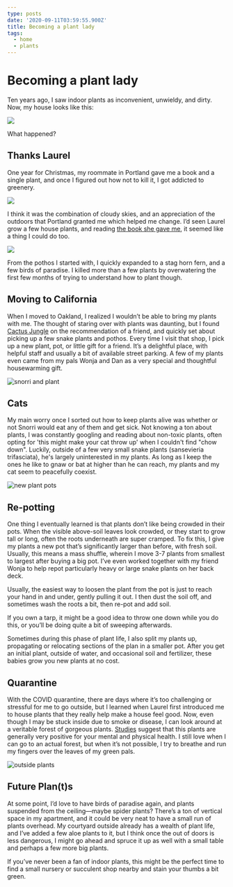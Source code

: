 ```yaml
---
type: posts
date: '2020-09-11T03:59:55.900Z'
title: Becoming a plant lady
tags:
  - home
  - plants
---
```


# Becoming a plant lady

Ten years ago, I saw indoor plants as inconvenient, unwieldy, and dirty. Now, my house looks like this:

![](/photos/plants.jpg)

What happened?

## Thanks Laurel

One year for Christmas, my roommate in Portland gave me a book and a single plant, and once I figured out how not to kill it, I got addicted to greenery.

![](/photos/firstplant.jpg)

I think it was the combination of cloudy skies, and an appreciation of the outdoors that Portland granted me which helped me change. I’d seen Laurel grow a few house plants, and reading [the book she gave me](https://www.hardiegrant.com/au/publishing/bookfinder/book/living-with-plants-by-sophie-lee/9781784880965), it seemed like a thing I could do too.

![](/photos/plantbook.jpg)

From the pothos I started with, I quickly expanded to a stag horn fern, and a few birds of paradise. I killed more than a few plants by overwatering the first few months of trying to understand how to plant though.

## Moving to California

When I moved to Oakland, I realized I wouldn’t be able to bring my plants with me. The thought of staring over with plants was daunting, but I found [Cactus Jungle](https://cactusjungle.com) on the recommendation of a friend, and quickly set about picking up a few snake plants and pothos. Every time I visit that shop, I pick up a new plant, pot, or little gift for a friend. It’s a delightful place, with helpful staff and usually a bit of available street parking. A few of my plants even came from my pals Wonja and Dan as a very special and thoughtful housewarming gift.

![snorri and plant](/photos/snorriandplant.jpg)

## Cats

My main worry once I sorted out how to keep plants alive was whether or not Snorri would eat any of them and get sick. Not knowing a ton about plants, I was constantly googling and reading about non-toxic plants, often opting for &#39;this might make your cat throw up&#39; when I couldn&#39;t find &quot;chow down&quot;. Luckily, outside of a few very small snake plants (sansevieria trifasciata), he&#39;s largely uninterested in my plants. As long as I keep the ones he like to gnaw or bat at higher than he can reach, my plants and my cat seem to peacefully coexist. 

![new plant pots](/photos/newpots.jpg)

## Re-potting

One thing I eventually learned is that plants don’t like being crowded in their pots. When the visible above-soil leaves look crowded, or they start to grow tall or long, often the roots underneath are super cramped. To fix this, I give my plants a new pot that’s significantly larger than before, with fresh soil. Usually, this means a mass shuffle, wherein I move 3-7 plants from smallest to largest after buying a big pot. I’ve even worked together with my friend Wonja to help repot particularly heavy or large snake plants on her back deck.

Usually, the easiest way to loosen the plant from the pot is just to reach your hand in and under, gently pulling it out. I then dust the soil off, and sometimes wash the roots a bit, then re-pot and add soil. 

If you own a tarp, it might be a good idea to throw one down while you do this, or you’ll be doing quite a bit of sweeping afterwards.

Sometimes during this phase of plant life, I also split my plants up, propagating or relocating sections of the plan in a smaller pot. After you get an initial plant, outside of water, and occasional soil and fertilizer, these babies grow you new plants at no cost.

## Quarantine

With the COVID quarantine, there are days where it’s too challenging or stressful for me to go outside, but I learned when Laurel first introduced me to house plants that they really help make a house feel good. Now, even though I may be stuck inside due to smoke or disease, I can look around at a veritable forest of gorgeous plants. [Studies](https://www.psychologytoday.com/us/blog/urban-mindfulness/200903/plants-make-you-feel-better) suggest that this plants are generally very positive for your mental and physical health. I still love when I can go to an actual forest, but when it’s not possible, I try to breathe and run my fingers over the leaves of my green pals.

![outside plants](/photos/outsideplants.jpg)

## Future Plan(t)s

At some point, I’d love to have birds of paradise again, and plants suspended from the ceiling—maybe spider plants? There’s a ton of vertical space in my apartment, and it could be very neat to have a small run of plants overhead. My courtyard outside already has a wealth of plant life, and I’ve added a few aloe plants to it, but I think once the out of doors is less dangerous, I might go ahead and spruce it up as well with a small table and perhaps a few more big plants.

If you’ve never been a fan of indoor plants, this might be the perfect time to find a small nursery or succulent shop nearby and stain your thumbs a bit green.
